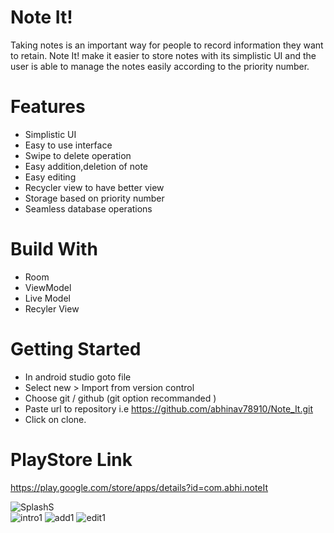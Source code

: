 # Note It!
Taking notes is an important way for people to record information they want to retain. 
Note It! make it easier to store notes with its simplistic UI and the user is able to manage the notes easily according to the priority number.

# Features
* Simplistic UI
* Easy to use interface
* Swipe to delete operation
* Easy addition,deletion of note
* Easy editing
* Recycler view to have better view
* Storage based on priority number
* Seamless database operations

# Build With
* Room
* ViewModel
* Live Model  
* Recyler View

# Getting Started
* In android studio goto file
* Select new > Import from version control
* Choose git / github (git option recommanded )
* Paste url to repository i.e https://github.com/abhinav78910/Note_It.git
* Click on clone.

# PlayStore Link
https://play.google.com/store/apps/details?id=com.abhi.noteIt

![SplashS](https://user-images.githubusercontent.com/51455561/80761992-425d9180-8b59-11ea-912b-41816e3149bf.jpg)     
![intro1](https://user-images.githubusercontent.com/51455561/80761988-41c4fb00-8b59-11ea-8b6c-c95eb44e48e6.jpg)
![add1](https://user-images.githubusercontent.com/51455561/80761978-3f62a100-8b59-11ea-94dd-42f7ef8c6f4d.jpg)
![edit1](https://user-images.githubusercontent.com/51455561/80761983-4093ce00-8b59-11ea-864d-3105ddf804d5.jpg)

